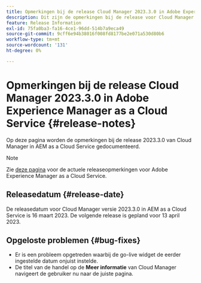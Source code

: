 ```yaml
---
title: Opmerkingen bij de release Cloud Manager 2023.3.0 in Adobe Experience Manager as a Cloud Service
description: Dit zijn de opmerkingen bij de release voor Cloud Manager 2023.3.0 in AEM as a Cloud Service.
feature: Release Information
exl-id: 75fa0ba3-fa16-4ce1-96dd-514b7a9eca49
source-git-commit: 9cff6e94b38016f008fd8177be2e071a530d80b6
workflow-type: tm+mt
source-wordcount: '131'
ht-degree: 0%

---
```


# Opmerkingen bij de release Cloud Manager 2023.3.0 in Adobe Experience Manager as a Cloud Service {#release-notes}

Op deze pagina worden de opmerkingen bij de release 2023.3.0 van Cloud Manager in AEM as a Cloud Service gedocumenteerd.

>[!NOTE]
>
>Zie [deze pagina](/help/release-notes/release-notes-cloud/release-notes-current.md) voor de actuele releaseopmerkingen voor Adobe Experience Manager as a Cloud Service.

## Releasedatum {#release-date}

De releasedatum voor Cloud Manager versie 2023.3.0 in AEM as a Cloud Service is 16 maart 2023. De volgende release is gepland voor 13 april 2023.

## Opgeloste problemen {#bug-fixes}

* Er is een probleem opgetreden waarbij de go-live widget de eerder ingestelde datum onjuist instelde.
* De titel van de handel op de **Meer informatie** van Cloud Manager navigeert de gebruiker nu naar de juiste pagina.
